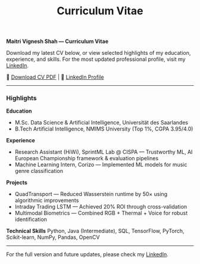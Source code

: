 ﻿---
title: "Curriculum Vitae"
layout: single
permalink: /cv/
---

**Maitri Vignesh Shah — Curriculum Vitae**

Download my latest CV below, or view selected highlights of my education, experience, and skills. For the most updated professional profile, visit my [LinkedIn](https://www.linkedin.com/in/maitri-shah01).

🔗 [Download CV PDF](/assets/pdf/Maitri_Shah_CV.pdf) | 🔗 [LinkedIn Profile](https://www.linkedin.com/in/maitri-shah01)

---

### Highlights

**Education**

* M.Sc. Data Science & Artificial Intelligence, Universität des Saarlandes
* B.Tech Artificial Intelligence, NMIMS University (Top 1%, CGPA 3.95/4.0)

**Experience**

* Research Assistant (HiWi), SprintML Lab @ CISPA — Trustworthy ML, AI European Championship framework & evaluation pipelines
* Machine Learning Intern, Corizo — Implemented ML models for music genre classification

**Projects**

* QuadTransport — Reduced Wasserstein runtime by 50× using algorithmic improvements
* Intraday Trading LSTM — Achieved 20% ROI through cross-validation
* Multimodal Biometrics — Combined RGB + Thermal + Voice for robust identification

**Technical Skills**
Python, Java (Intermediate), SQL, TensorFlow, PyTorch, Scikit-learn, NumPy, Pandas, OpenCV

---

For the full version and future updates, please check my [LinkedIn](https://www.linkedin.com/in/maitri-shah01).

